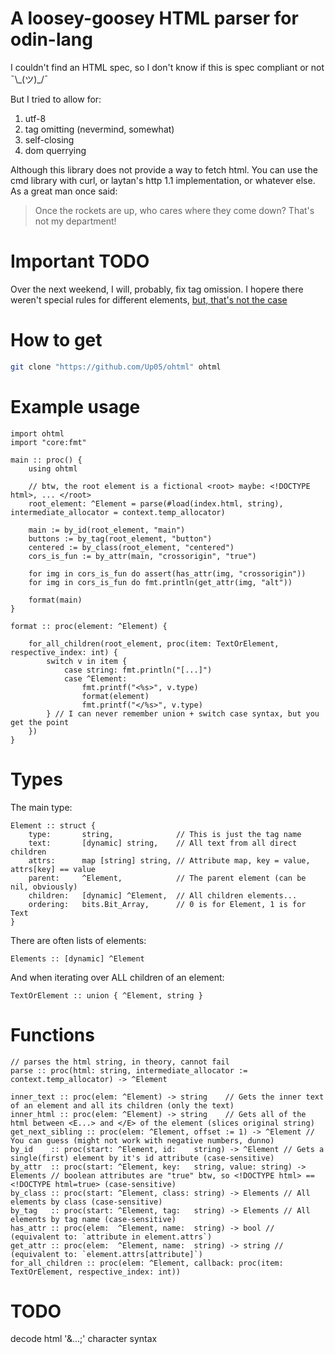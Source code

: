 # A loosey-goosey HTML parser for odin-lang

I couldn't find an HTML spec, so I don't know if this is spec compliant or not ¯\\\_(ツ)\_/¯

But I tried to allow for:
1. utf-8
2. tag omitting (nevermind, somewhat)
3. self-closing
4. dom querrying

Although this library does not provide a way to fetch html.
You can use the cmd library with curl, or laytan's http 1.1 implementation, or whatever else.
As a great man once said:  
> Once the rockets are up, who cares where they come down? That's not my department!

# Important TODO

Over the next weekend, I will, probably, fix tag omission. I hopere there weren't special rules
for different elements, [but, that's not the case](https://html.spec.whatwg.org/multipage/parsing.html#the-stack-of-open-elements)

# How to get
```sh
git clone "https://github.com/Up05/ohtml" ohtml
```

# Example usage

```odin
import ohtml
import "core:fmt"

main :: proc() {
    using ohtml        

    // btw, the root element is a fictional <root> maybe: <!DOCTYPE html>, ... </root>
    root_element: ^Element = parse(#load(index.html, string), intermediate_allocator = context.temp_allocator) 
    
    main := by_id(root_element, "main")
    buttons := by_tag(root_element, "button")
    centered := by_class(root_element, "centered")
    cors_is_fun := by_attr(main, "crossorigin", "true")

    for img in cors_is_fun do assert(has_attr(img, "crossorigin"))
    for img in cors_is_fun do fmt.println(get_attr(img, "alt"))
    
    format(main)
}

format :: proc(element: ^Element) {

    for_all_children(root_element, proc(item: TextOrElement, respective_index: int) { 
        switch v in item {
            case string: fmt.println("[...]")
            case ^Element: 
                fmt.printf("<%s>", v.type)
                format(element)
                fmt.printf("</%s>", v.type)
        } // I can never remember union + switch case syntax, but you get the point
    })
}

```

# Types

The main type:
```odin
Element :: struct {
    type:       string,              // This is just the tag name
    text:       [dynamic] string,    // All text from all direct children
    attrs:      map [string] string, // Attribute map, key = value, attrs[key] == value
    parent:     ^Element,            // The parent element (can be nil, obviously)
    children:   [dynamic] ^Element,  // All children elements...
    ordering:   bits.Bit_Array,      // 0 is for Element, 1 is for Text
}
```

There are often lists of elements:
```odin
Elements :: [dynamic] ^Element
```

And when iterating over ALL children of an element:
```odin
TextOrElement :: union { ^Element, string }
```

# Functions

```odin
// parses the html string, in theory, cannot fail
parse :: proc(html: string, intermediate_allocator := context.temp_allocator) -> ^Element

inner_text :: proc(elem: ^Element) -> string    // Gets the inner text of an element and all its children (only the text)
inner_html :: proc(elem: ^Element) -> string    // Gets all of the html between <E...> and </E> of the element (slices original string)
get_next_sibling :: proc(elem: ^Element, offset := 1) -> ^Element // You can guess (might not work with negative numbers, dunno)   
by_id    :: proc(start: ^Element, id:    string) -> ^Element // Gets a single(first) element by it's id attribute (case-sensitive)
by_attr  :: proc(start: ^Element, key:   string, value: string) -> Elements // boolean attributes are "true" btw, so <!DOCTYPE html> == <!DOCTYPE html=true> (case-sensitive)
by_class :: proc(start: ^Element, class: string) -> Elements // All elements by class (case-sensitive)
by_tag   :: proc(start: ^Element, tag:   string) -> Elements // All elements by tag name (case-sensitive)
has_attr :: proc(elem:  ^Element, name:  string) -> bool // (equivalent to: `attribute in element.attrs`)
get_attr :: proc(elem:  ^Element, name:  string) -> string // (equivalent to: `element.attrs[attribute]`)
for_all_children :: proc(elem: ^Element, callback: proc(item: TextOrElement, respective_index: int))
```

# TODO

decode html '&...;' character syntax
